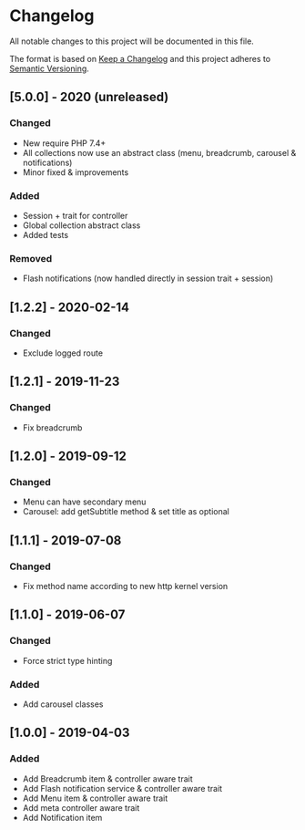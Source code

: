 # Changelog
All notable changes to this project will be documented in this file.

The format is based on [Keep a Changelog](http://keepachangelog.com/en/1.0.0/)
and this project adheres to [Semantic Versioning](http://semver.org/spec/v2.0.0.html).


## [5.0.0] - 2020 (unreleased)
### Changed
 * New require PHP 7.4+
 * All collections now use an abstract class (menu, breadcrumb, carousel & notifications)
 * Minor fixed & improvements
### Added
 * Session + trait for controller
 * Global collection abstract class
 * Added tests
### Removed
 * Flash notifications (now handled directly in session trait + session)



## [1.2.2] - 2020-02-14
### Changed
 * Exclude logged route
 
## [1.2.1] - 2019-11-23
### Changed
 * Fix breadcrumb

## [1.2.0] - 2019-09-12
### Changed
 * Menu can have secondary menu
 * Carousel: add getSubtitle method & set title as optional



## [1.1.1] - 2019-07-08
### Changed
 * Fix method name according to new http kernel version
 
## [1.1.0] - 2019-06-07
### Changed
 * Force strict type hinting
### Added
 * Add carousel classes



## [1.0.0] - 2019-04-03
### Added
  * Add Breadcrumb item & controller aware trait
  * Add Flash notification service & controller aware trait
  * Add Menu item & controller aware trait
  * Add meta controller aware trait
  * Add Notification item